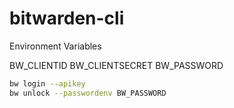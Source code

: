 # bitwarden-cli

Environment Variables

BW_CLIENTID
BW_CLIENTSECRET
BW_PASSWORD


```bash
bw login --apikey
bw unlock --passwordenv BW_PASSWORD
```